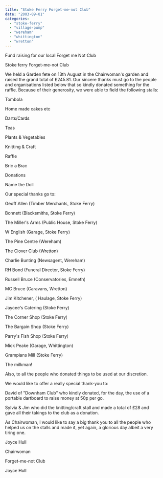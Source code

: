```yaml
---
title: "Stoke Ferry Forget-me-not Club"
date: "2003-09-01"
categories: 
  - "stoke-ferry"
  - "village-pump"
  - "wereham"
  - "whittington"
  - "wretton"
---
```


Fund raising for our local Forget me Not Club

Stoke ferry Forget-me-not Club

We held a Garden fete on 13th August in the Chairwoman's garden and raised the grand total of £245.81. Our sincere thanks must go to the people and organisations listed below that so kindly donated something for the raffle. Because of their generosity, we were able to field the following stalls:

Tombola

Home made cakes etc

Darts/Cards

Teas

Plants & Vegetables

Knitting & Craft

Raffle

Bric a Brac

Donations

Name the Doll

Our special thanks go to:

Geoff Allen (Timber Merchants, Stoke Ferry)

Bonnett (Blacksmiths, Stoke Ferry)

The Miller's Arms (Public House, Stoke Ferry)

W English (Garage, Stoke Ferry)

The Pine Centre (Wereham)

The Clover Club (Wretton)

Charlie Bunting (Newsagent, Wereham)

RH Bond (Funeral Director, Stoke Ferry)

Russell Bruce (Conservatories, Emneth)

MC Bruce (Caravans, Wretton)

Jim Kitchener, ( Haulage, Stoke Ferry)

Jaycee's Catering (Stoke Ferry)

The Corner Shop (Stoke Ferry)

The Bargain Shop (Stoke Ferry)

Parry's Fish Shop (Stoke Ferry)

Mick Peake (Garage, Whittington)

Grampians Mill (Stoke Ferry)

The milkman!

Also, to all the people who donated things to be used at our discretion.

We would like to offer a really special thank-you to:

David of "Downham Club" who kindly donated, for the day, the use of a portable dartboard to raise money at 50p per go.

Sylvia & Jim who did the knitting/craft stall and made a total of £28 and gave all their takings to the club as a donation.

As Chairwoman, I would like to say a big thank you to all the people who helped us on the stalls and made it, yet again, a glorious day albeit a very tiring one.

Joyce Hull

Chairwoman

Forget-me-not Club

Joyce Hull
